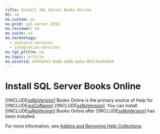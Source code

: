```yaml
---
title: Install SQL Server Books Online
H1: na
ms.custom: na
ms.prod: sql-server-2016
ms.reviewer: na
ms.suite: na
ms.technology: 
  - analysis-services
  - integration-services
ms.tgt_pltfrm: na
ms.topic: article
ms.assetid: 64764fe1-9adb-4296-ba5a-06fc4e1b4dd4
---
```

# Install SQL Server Books Online
  [!INCLUDE[ssNoVersion](../../Token/Other/ssNoVersion_md.md)] Books Online is the primary source of Help for [!INCLUDE[msCoName](../../Token/Other/msCoName_md.md)] [!INCLUDE[ssNoVersion](../../Token/Other/ssNoVersion_md.md)]. You can install [!INCLUDE[ssNoVersion](../../Token/Other/ssNoVersion_md.md)] Books Online after [!INCLUDE[ssNoVersion](../../Token/Other/ssNoVersion_md.md)] has been installed.  
  
 For more information, see [Adding and Removing Help Collections](http://go.microsoft.com/fwlink/?LinkId=196885).  
  
  